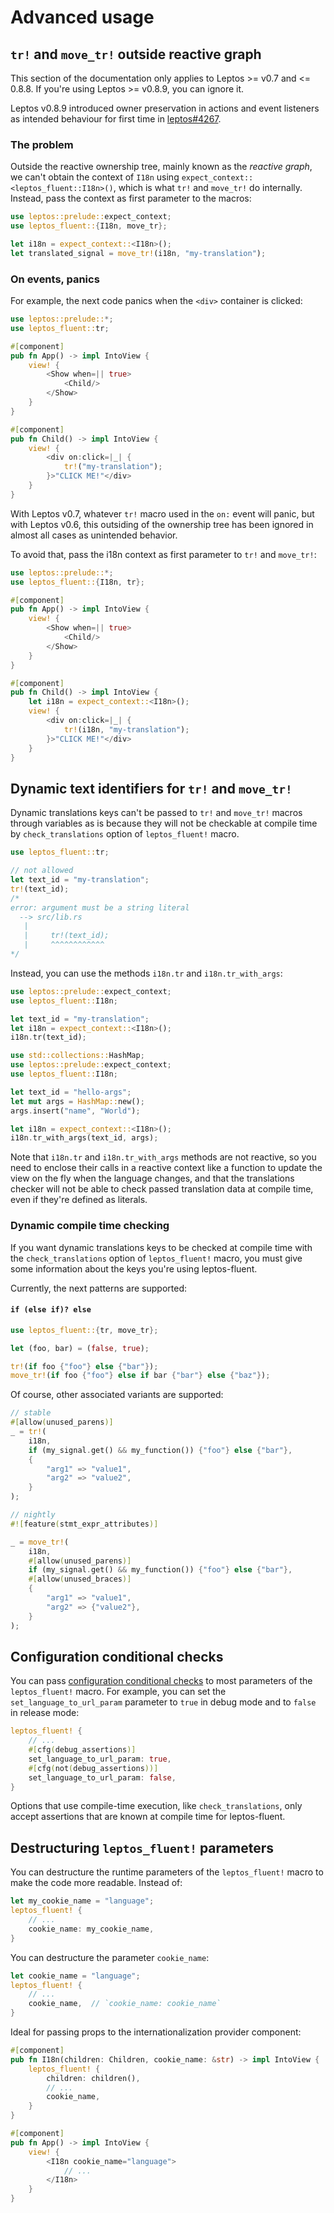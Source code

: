 # Advanced usage

<!-- toc -->

## `tr!` and `move_tr!` outside reactive graph

This section of the documentation only applies to Leptos >= v0.7 and <= 0.8.8.
If you're using Leptos >= v0.8.9, you can ignore it.

Leptos v0.8.9 introduced owner preservation in actions and event listeners
as intended behaviour for first time in [leptos#4267].

[leptos#4267]: https://github.com/leptos-rs/leptos/pull/4267

### The problem

Outside the reactive ownership tree, mainly known as the _reactive graph_,
we can't obtain the context of `I18n` using `expect_context::<leptos_fluent::I18n>()`,
which is what `tr!` and `move_tr!` do internally. Instead, pass the context
as first parameter to the macros:

```rust
use leptos::prelude::expect_context;
use leptos_fluent::{I18n, move_tr};

let i18n = expect_context::<I18n>();
let translated_signal = move_tr!(i18n, "my-translation");
```

### On events, panics

For example, the next code panics when the `<div>` container is clicked:

```rust
use leptos::prelude::*;
use leptos_fluent::tr;

#[component]
pub fn App() -> impl IntoView {
    view! {
        <Show when=|| true>
            <Child/>
        </Show>
    }
}

#[component]
pub fn Child() -> impl IntoView {
    view! {
        <div on:click=|_| {
            tr!("my-translation");
        }>"CLICK ME!"</div>
    }
}
```

With Leptos v0.7, whatever `tr!` macro used in the `on:` event will panic,
but with Leptos v0.6, this outsiding of the ownership tree has been ignored
in almost all cases as unintended behavior.

To avoid that, pass the i18n context as first parameter to `tr!` and `move_tr!`:

```rust
use leptos::prelude::*;
use leptos_fluent::{I18n, tr};

#[component]
pub fn App() -> impl IntoView {
    view! {
        <Show when=|| true>
            <Child/>
        </Show>
    }
}

#[component]
pub fn Child() -> impl IntoView {
    let i18n = expect_context::<I18n>();
    view! {
        <div on:click=|_| {
            tr!(i18n, "my-translation");
        }>"CLICK ME!"</div>
    }
}
```

## Dynamic text identifiers for `tr!` and `move_tr!`

Dynamic translations keys can't be passed to `tr!` and `move_tr!` macros through
variables as is because they will not be checkable at compile time
by `check_translations` option of `leptos_fluent!` macro.

```rust
use leptos_fluent::tr;

// not allowed
let text_id = "my-translation";
tr!(text_id);
/*
error: argument must be a string literal
  --> src/lib.rs
   |
   |     tr!(text_id);
   |     ^^^^^^^^^^^^
*/
```

Instead, you can use the methods `i18n.tr` and `i18n.tr_with_args`:

```rust
use leptos::prelude::expect_context;
use leptos_fluent::I18n;

let text_id = "my-translation";
let i18n = expect_context::<I18n>();
i18n.tr(text_id);
```

```rust
use std::collections::HashMap;
use leptos::prelude::expect_context;
use leptos_fluent::I18n;

let text_id = "hello-args";
let mut args = HashMap::new();
args.insert("name", "World");

let i18n = expect_context::<I18n>();
i18n.tr_with_args(text_id, args);
```

Note that `i18n.tr` and `i18n.tr_with_args` methods are not reactive,
so you need to enclose their calls in a reactive context like a function to
update the view on the fly when the language changes, and that the translations
checker will not be able to check passed translation data at compile time,
even if they're defined as literals.

### Dynamic compile time checking

If you want dynamic translations keys to be checked at compile time with the
`check_translations` option of `leptos_fluent!` macro, you must give some
information about the keys you're using leptos-fluent.

Currently, the next patterns are supported:

#### `if (else if)? else`

```rust
use leptos_fluent::{tr, move_tr};

let (foo, bar) = (false, true);

tr!(if foo {"foo"} else {"bar"});
move_tr!(if foo {"foo"} else if bar {"bar"} else {"baz"});
```

Of course, other associated variants are supported:

```rust
// stable
#[allow(unused_parens)]
_ = tr!(
    i18n,
    if (my_signal.get() && my_function()) {"foo"} else {"bar"},
    {
        "arg1" => "value1",
        "arg2" => "value2",
    }
);

// nightly
#![feature(stmt_expr_attributes)]

_ = move_tr!(
    i18n,
    #[allow(unused_parens)]
    if (my_signal.get() && my_function()) {"foo"} else {"bar"},
    #[allow(unused_braces)]
    {
        "arg1" => "value1",
        "arg2" => {"value2"},
    }
);
```

## Configuration conditional checks

You can pass [configuration conditional checks] to most parameters of the
`leptos_fluent!` macro. For example, you can set the `set_language_to_url_param`
parameter to `true` in debug mode and to `false` in release mode:

```rust
leptos_fluent! {
    // ...
    #[cfg(debug_assertions)]
    set_language_to_url_param: true,
    #[cfg(not(debug_assertions))]
    set_language_to_url_param: false,
}
```

Options that use compile-time execution, like `check_translations`,
only accept assertions that are known at compile time for leptos-fluent.

## Destructuring `leptos_fluent!` parameters

You can destructure the runtime parameters of the `leptos_fluent!` macro to make
the code more readable. Instead of:

```rust
let my_cookie_name = "language";
leptos_fluent! {
    // ...
    cookie_name: my_cookie_name,
}
```

You can destructure the parameter `cookie_name`:

```rust
let cookie_name = "language";
leptos_fluent! {
    // ...
    cookie_name,  // `cookie_name: cookie_name`
}
```

Ideal for passing props to the internationalization provider component:

```rust
#[component]
pub fn I18n(children: Children, cookie_name: &str) -> impl IntoView {
    leptos_fluent! {
        children: children(),
        // ...
        cookie_name,
    }
}

#[component]
pub fn App() -> impl IntoView {
    view! {
        <I18n cookie_name="language">
            // ...
        </I18n>
    }
}
```

[configuration conditional checks]: https://doc.rust-lang.org/rust-by-example/attribute/cfg.html
